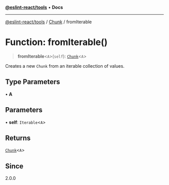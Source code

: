 [**@eslint-react/tools**](../../../README.md) • **Docs**

***

[@eslint-react/tools](../../../README.md) / [Chunk](../README.md) / fromIterable

# Function: fromIterable()

> **fromIterable**\<`A`\>(`self`): [`Chunk`](../interfaces/Chunk.md)\<`A`\>

Creates a new `Chunk` from an iterable collection of values.

## Type Parameters

• **A**

## Parameters

• **self**: `Iterable`\<`A`\>

## Returns

[`Chunk`](../interfaces/Chunk.md)\<`A`\>

## Since

2.0.0

